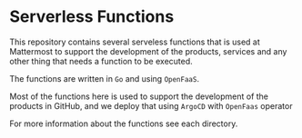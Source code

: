 # Serverless Functions

This repository contains several serveless functions that is used at Mattermost to support the development of the products,
services and any other thing that needs a function to be executed.

The functions are written in `Go` and using `OpenFaaS`.

Most of the functions here is used to support the development of the products in GitHub, and we deploy that using `ArgoCD` with
`OpenFaas` operator

For more information about the functions see each directory.
